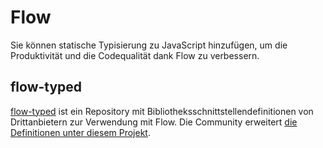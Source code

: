 # Flow

<p class="description">Sie können statische Typisierung zu JavaScript hinzufügen, um die Produktivität und die Codequalität dank Flow zu verbessern.</p>

## flow-typed

[flow-typed](https://github.com/flowtype/flow-typed) ist ein Repository mit Bibliotheksschnittstellendefinitionen von Drittanbietern zur Verwendung mit Flow. Die Community erweitert [die Definitionen unter diesem Projekt](https://github.com/flow-typed/flow-typed/tree/master/definitions/npm/%40material-ui).
